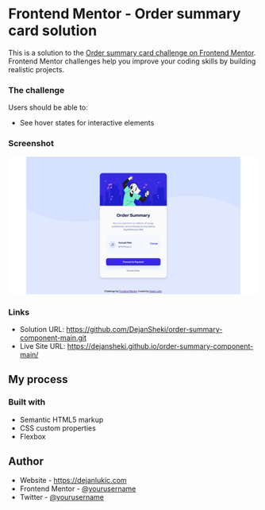 # Frontend Mentor - Order summary card solution

This is a solution to the [Order summary card challenge on Frontend Mentor](https://www.frontendmentor.io/challenges/order-summary-component-QlPmajDUj). Frontend Mentor challenges help you improve your coding skills by building realistic projects.

### The challenge

Users should be able to:

- See hover states for interactive elements

### Screenshot

![](./images/screenshot.png)

### Links

- Solution URL: https://github.com/DejanSheki/order-summary-component-main.git
- Live Site URL: https://dejansheki.github.io/order-summary-component-main/

## My process

### Built with

- Semantic HTML5 markup
- CSS custom properties
- Flexbox

## Author

- Website - https://dejanlukic.com
- Frontend Mentor - [@yourusername](https://www.frontendmentor.io/profile/yourusername)
- Twitter - [@yourusername](https://www.twitter.com/yourusername)
